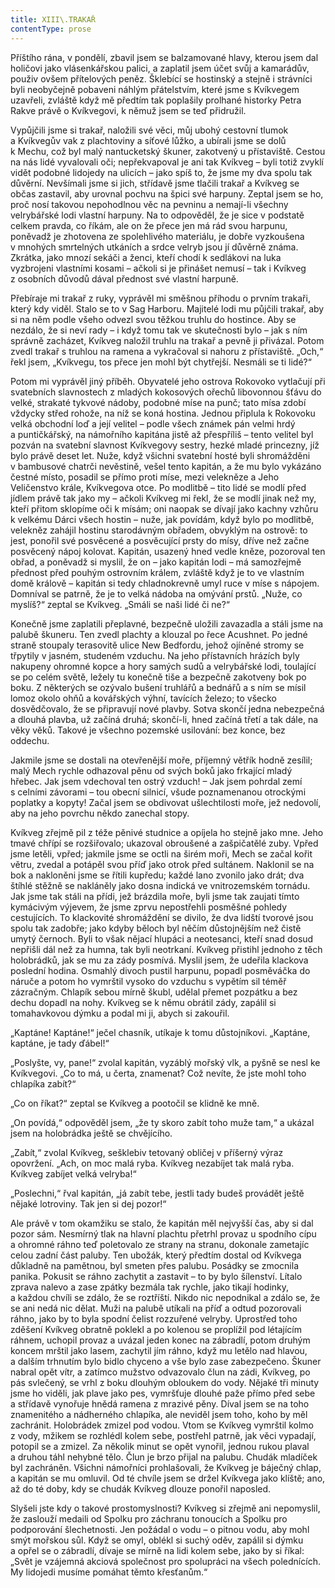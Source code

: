 ```yaml
---
title: XIII\.TRAKAŘ
contentType: prose
---
```


<section>

Příštího rána, v pondělí, zbavil jsem se balzamované hlavy, kterou jsem dal holičovi jako vlásenkářskou palici, a zaplatil jsem účet svůj a kamarádův, použiv ovšem přítelových peněz. Šklebící se hostinský a stejně i strávníci byli neobyčejně pobaveni náhlým přátelstvím, které jsme s Kvíkvegem uzavřeli, zvláště když mě předtím tak poplašily prolhané historky Petra Rakve právě o Kvíkvegovi, k němuž jsem se teď přidružil.

Vypůjčili jsme si trakař, naložili své věci, můj ubohý cestovní tlumok a Kvíkvegův vak z plachtoviny a síťové lůžko, a ubírali jsme se dolů k Mechu, což byl malý nantucketský škuner, zakotvený u přístaviště. Cestou na nás lidé vyvalovali oči; nepřekvapoval je ani tak Kvíkveg – byli totiž zvyklí vidět podobné lidojedy na ulicích – jako spíš to, že jsme my dva spolu tak důvěrní. Nevšímali jsme si jich, střídavě jsme tlačili trakař a Kvíkveg se občas zastavil, aby urovnal pochvu na špici své harpuny. Zeptal jsem se ho, proč nosí takovou nepohodlnou věc na pevninu a nemají-li všechny velrybářské lodi vlastní harpuny. Na to odpověděl, že je sice v podstatě celkem pravda, co říkám, ale on že přece jen má rád svou harpunu, poněvadž je zhotovena ze spolehlivého materiálu, je dobře vyzkoušena v mnohých smrtelných utkáních a srdce velryb jsou jí důvěrně známa. Zkrátka, jako mnozí sekáči a ženci, kteří chodí k sedlákovi na luka vyzbrojeni vlastními kosami – ačkoli si je přinášet nemusí – tak i Kvíkveg z osobních důvodů dával přednost své vlastní harpuně.

Přebíraje mi trakař z ruky, vyprávěl mi směšnou příhodu o prvním trakaři, který kdy viděl. Stalo se to v Sag Harboru. Majitelé lodi mu půjčili trakař, aby si na něm podle všeho odvezl svou těžkou truhlu do hostince. Aby se nezdálo, že si neví rady – i když tomu tak ve skutečnosti bylo – jak s ním správně zacházet, Kvíkveg naložil truhlu na trakař a pevně ji přivázal. Potom zvedl trakař s truhlou na ramena a vykračoval si nahoru z přístaviště. „Och,“ řekl jsem, „Kvíkvegu, tos přece jen mohl být chytřejší. Nesmáli se ti lidé?“

Potom mi vyprávěl jiný příběh. Obyvatelé jeho ostrova Rokovoko vytlačují při svatebních slavnostech z mladých kokosových ořechů libovonnou šťávu do velké, strakaté tykvové nádoby, podobné míse na punč; tato mísa zdobí vždycky střed rohože, na níž se koná hostina. Jednou připlula k Rokovoku velká obchodní loď a její velitel – podle všech známek pán velmi hrdý a puntičkářský, na námořního kapitána jistě až přespříliš – tento velitel byl pozván na svatební slavnost Kvíkvegovy sestry, hezké mladé princezny, jíž bylo právě deset let. Nuže, když všichni svatební hosté byli shromážděni v bambusové chatrči nevěstině, vešel tento kapitán, a že mu bylo vykázáno čestné místo, posadil se přímo proti míse, mezi velekněze a Jeho Veličenstvo krále, Kvíkvegova otce. Po modlitbě – tito lidé se modlí před jídlem právě tak jako my – ačkoli Kvíkveg mi řekl, že se modlí jinak než my, kteří přitom sklopíme oči k mísám; oni naopak se dívají jako kachny vzhůru k velkému Dárci všech hostin – nuže, jak povídám, když bylo po modlitbě, velekněz zahájil hostinu starodávným obřadem, obvyklým na ostrově: to jest, ponořil své posvěcené a posvěcující prsty do mísy, dříve než začne posvěcený nápoj kolovat. Kapitán, usazený hned vedle kněze, pozoroval ten obřad, a poněvadž si myslil, že on – jako kapitán lodi – má samozřejmě přednost před pouhým ostrovním králem, zvláště když je to ve vlastním domě králově – kapitán si tedy chladnokrevně umyl ruce v míse s nápojem. Domníval se patrně, že je to velká nádoba na omývání prstů. „Nuže, co myslíš?“ zeptal se Kvíkveg. „Smáli se naši lidé či ne?“

Konečně jsme zaplatili přeplavné, bezpečně uložili zavazadla a stáli jsme na palubě škuneru. Ten zvedl plachty a klouzal po řece Acushnet. Po jedné straně stoupaly terasovitě ulice New Bedfordu, jehož ojíněné stromy se třpytily v jasném, studeném vzduchu. Na jeho přístavních hrázích byly nakupeny ohromné kopce a hory samých sudů a velrybářské lodi, toulající se po celém světě, ležely tu konečně tiše a bezpečně zakotveny bok po boku. Z některých se ozývalo bušení truhlářů a bednářů a s ním se mísil lomoz okolo ohňů a kovářských výhní, tavících železo; to všecko dosvědčovalo, že se připravují nové plavby. Sotva skončí jedna nebezpečná a dlouhá plavba, už začíná druhá; skončí-li, hned začíná třetí a tak dále, na věky věků. Takové je všechno pozemské usilování: bez konce, bez oddechu.

Jakmile jsme se dostali na otevřenější moře, příjemný větřík hodně zesílil; malý Mech rychle odhazoval pěnu od svých boků jako frkající mladý hřebec. Jak jsem vdechoval ten ostrý vzduch! – Jak jsem pohrdal zemí s celními závorami – tou obecní silnicí, všude poznamenanou otrockými poplatky a kopyty! Začal jsem se obdivovat ušlechtilosti moře, jež nedovolí, aby na jeho povrchu někdo zanechal stopy.

Kvíkveg zřejmě pil z téže pěnivé studnice a opíjela ho stejně jako mne. Jeho tmavé chřípí se rozšiřovalo; ukazoval obroušené a zašpičatělé zuby. Vpřed jsme letěli, vpřed; jakmile jsme se octli na širém moři, Mech se začal kořit větru, zvedal a potápěl svou příď jako otrok před sultánem. Naklonil se na bok a nakloněni jsme se řítili kupředu; každé lano zvonilo jako drát; dva štíhlé stěžně se nakláněly jako dosna indická ve vnitrozemském tornádu. Jak jsme tak stáli na přídi, jež brázdila moře, byli jsme tak zaujati tímto kymácivým výjevem, že jsme zprvu nepostřehli posměšné pohledy cestujících. To klackovité shromáždění se divilo, že dva lidští tvorové jsou spolu tak zadobře; jako kdyby běloch byl něčím důstojnějším než čistě umytý černoch. Byli to však nějací hlupáci a neotesanci, kteří snad dosud nepřišli dál než za humna, tak byli neotrkaní. Kvíkveg přistihl jednoho z těch holobrádků, jak se mu za zády posmívá. Myslil jsem, že udeřila klackova poslední hodina. Osmahlý divoch pustil harpunu, popadl posměváčka do náruče a potom ho vymrštil vysoko do vzduchu s vypětím sil téměř zázračným. Chlapík sebou mírně škubl, udělal přemet pozpátku a bez dechu dopadl na nohy. Kvíkveg se k němu obrátil zády, zapálil si tomahavkovou dýmku a podal mi ji, abych si zakouřil.

„Kaptáne! Kaptáne!“ ječel chasník, utíkaje k tomu důstojníkovi. „Kaptáne, kaptáne, je tady ďábel!“

„Poslyšte, vy, pane!“ zvolal kapitán, vyzáblý mořský vlk, a pyšně se nesl ke Kvíkvegovi. „Co to má, u čerta, znamenat? Což nevíte, že jste mohl toho chlapíka zabít?“

„Co on říkat?“ zeptal se Kvíkveg a pootočil se klidně ke mně.

„On povídá,“ odpověděl jsem, „že ty skoro zabít toho muže tam,“ a ukázal jsem na holobrádka ještě se chvějícího.

„Zabít,“ zvolal Kvíkveg, sešklebiv tetovaný obličej v příšerný výraz opovržení. „Ach, on moc malá ryba. Kvíkveg nezabíjet tak malá ryba. Kvíkveg zabíjet velká velryba!“

„Poslechni,“ řval kapitán, „já zabít tebe, jestli tady budeš provádět ještě nějaké lotroviny. Tak jen si dej pozor!“

Ale právě v tom okamžiku se stalo, že kapitán měl nejvyšší čas, aby si dal pozor sám. Nesmírný tlak na hlavní plachtu přetrhl provaz u spodního cípu a ohromné ráhno teď poletovalo ze strany na stranu, dokonale zametajíc celou zadní část paluby. Ten ubožák, který předtím dostal od Kvíkvega důkladně na pamětnou, byl smeten přes palubu. Posádky se zmocnila panika. Pokusit se ráhno zachytit a zastavit – to by bylo šílenství. Lítalo zprava nalevo a zase zpátky bezmála tak rychle, jako tikají hodinky, a každou chvíli se zdálo, že se roztříští. Nikdo nic nepodnikal a zdálo se, že se ani nedá nic dělat. Muži na palubě utíkali na příď a odtud pozorovali ráhno, jako by to byla spodní čelist rozzuřené velryby. Uprostřed toho zděšení Kvíkveg obratně poklekl a po kolenou se proplížil pod létajícím ráhnem, uchopil provaz a uvázal jeden konec na zábradlí, potom druhým koncem mrštil jako lasem, zachytil jím ráhno, když mu letělo nad hlavou, a dalším trhnutím bylo bidlo chyceno a vše bylo zase zabezpečeno. Škuner nabral opět vítr, a zatímco mužstvo odvazovalo člun na zádi, Kvíkveg, po pás svlečený, se vrhl z boku dlouhým obloukem do vody. Nějaké tři minuty jsme ho viděli, jak plave jako pes, vymršťuje dlouhé paže přímo před sebe a střídavě vynořuje hnědá ramena z mrazivé pěny. Díval jsem se na toho znamenitého a nádherného chlapíka, ale neviděl jsem toho, koho by měl zachránit. Holobrádek zmizel pod vodou. Vtom se Kvíkveg vymrštil kolmo z vody, mžikem se rozhlédl kolem sebe, postřehl patrně, jak věci vypadají, potopil se a zmizel. Za několik minut se opět vynořil, jednou rukou plaval a druhou táhl nehybné tělo. Člun je brzo přijal na palubu. Chudák mladíček byl zachráněn. Všichni námořníci prohlašovali, že Kvíkveg je báječný chlap, a kapitán se mu omluvil. Od té chvíle jsem se držel Kvíkvega jako klíště; ano, až do té doby, kdy se chudák Kvíkveg dlouze ponořil naposled.

Slyšeli jste kdy o takové prostomyslnosti? Kvíkveg si zřejmě ani nepomyslil, že zaslouží medaili od Spolku pro záchranu tonoucích a Spolku pro podporování šlechetnosti. Jen požádal o vodu – o pitnou vodu, aby mohl smýt mořskou sůl. Když se omyl, oblékl si suchý oděv, zapálil si dýmku a opřel se o zábradlí, dívaje se mírně na lidi kolem sebe, jako by si říkal: „Svět je vzájemná akciová společnost pro spolupráci na všech polednících. My lidojedi musíme pomáhat těmto křesťanům.“

</section>
